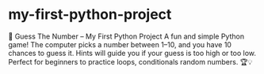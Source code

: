 # my-first-python-project
🎯 Guess The Number – My First Python Project  A fun and simple Python game! The computer picks a number between 1–10, and you have 10 chances to guess it. Hints will guide you if your guess is too high or too low. Perfect for beginners to practice loops, conditionals random numbers. 🏆💡
